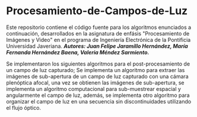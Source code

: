 # Procesamiento-de-Campos-de-Luz

Este repositorio contiene el código fuente para los algoritmos enunciados a continuación, desarrollados en la asignatura de enfásis "Procesamiento de Imágenes y Video" en el programa de Ingeniería Electrónica de la Pontificia Universidad Javeriana. ***Autores: Juan Felipe Jaramillo Hernández, María Fernanda Hernández Baena, Valeria Méndez Sarmiento.***

Se implementaron los siguientes algoritmos para el post-procesamiento de un campo de luz capturado; Se implementa un algoritmo para extraer las imágenes de sub-apertura de un campo de luz capturado con una cámara plenóptica afocal, una vez se obtienen las imágenes de sub-apertura, se implementa un algoritmo computacional para sub-muestrear espacial y angularmente el campo de luz, además, se implementa otro algoritmo para organizar el campo de luz en una secuencia sin discontinuidades utilizando el flujo óptico.

